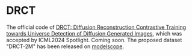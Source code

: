 # DRCT
The official code of [DRCT: Diffusion Reconstruction Contrastive Training towards Universe Detection of Diffusion Generated Images]([https://icml.cc/virtual/2024/poster/33086](https://openreview.net/forum?id=oRLwyayrh1&noteId=tvKuQ6iPEE)), which was accepted by ICML2024 Spotlight. Coming soon. The proposed dataset "DRCT-2M" has been released on [modelscope](https://modelscope.cn/datasets/BokingChen/DRCT-2M/files).
